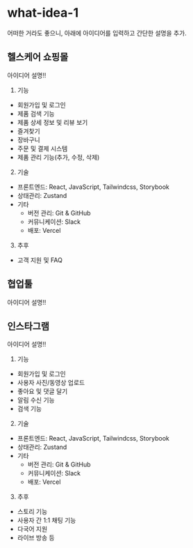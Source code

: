 # what-idea-1

어떠한 거라도 좋으니, 아래에 아이디어를 입력하고 간단한 설명을 추가.

## 헬스케어 쇼핑몰

아이디어 설명!!

1. 기능

- 회원가입 및 로그인
- 제품 검색 기능
- 제품 상세 정보 및 리뷰 보기
- 즐겨찾기
- 장바구니
- 주문 및 결제 시스템
- 제품 관리 기능(추가, 수정, 삭제)

2. 기술

- 프론트엔드: React, JavaScript, Tailwindcss, Storybook
- 상태관리: Zustand
- 기타
  - 버전 관리: Git & GitHub
  - 커뮤니케이션: Slack
  - 배포: Vercel

3. 추후

- 고객 지원 및 FAQ

## 협업툴

아이디어 설명!!

## 인스타그램

아이디어 설명!!

1. 기능

- 회원가입 및 로그인
- 사용자 사진/동영상 업로드
- 좋아요 및 댓글 달기
- 알림 수신 기능
- 검색 기능

2. 기술

- 프론트엔드: React, JavaScript, Tailwindcss, Storybook
- 상태관리: Zustand
- 기타
  - 버전 관리: Git & GitHub
  - 커뮤니케이션: Slack
  - 배포: Vercel

3. 추후

- 스토리 기능
- 사용자 간 1:1 채팅 기능
- 다국어 지원
- 라이브 방송 등
